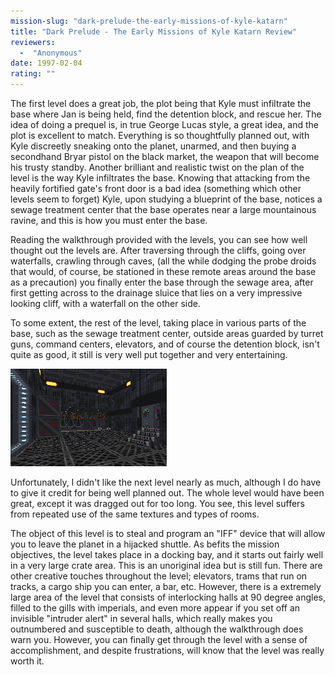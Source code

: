 ```yaml
---
mission-slug: "dark-prelude-the-early-missions-of-kyle-katarn"
title: "Dark Prelude - The Early Missions of Kyle Katarn Review"
reviewers: 
  -  "Anonymous"
date: 1997-02-04
rating: ""
---
```


The first level does a great job, the plot being that Kyle must infiltrate the base where Jan is being held, find the detention block, and rescue her. The idea of doing a prequel is, in true George Lucas style, a great idea, and the plot is excellent to match. Everything is so thoughtfully planned out, with Kyle discreetly sneaking onto the planet, unarmed, and then buying a secondhand Bryar pistol on the black market, the weapon that will become his trusty standby. Another brilliant and realistic twist on the plan of the level is the way Kyle infiltrates the base. Knowing that attacking from the heavily fortified gate's front door is a bad idea (something which other levels seem to forget) Kyle, upon studying a blueprint of the base, notices a sewage treatment center that the base operates near a large mountainous ravine, and this is how you must enter the base.

Reading the walkthrough provided with the levels, you can see how well thought out the levels are. After traversing through the cliffs, going over waterfalls, crawling through caves, (all the while dodging the probe droids that would, of course, be stationed in these remote areas around the base as a precaution) you finally enter the base through the sewage area, after first getting across to the drainage sluice that lies on a very impressive looking cliff, with a waterfall on the other side.

To some extent, the rest of the level, taking place in various parts of the base, such as the sewage treatment center, outside areas guarded by turret guns, command centers, elevators, and of course the detention block, isn't quite as good, it still is very well put together and very entertaining.

![Dark Prelude screenshot](./prelude.png "Your job in the second level is to steal an Imperial IFF device, hidden somewhere in this docking facility.")

Unfortunately, I didn't like the next level nearly as much, although I do have to give it credit for being well planned out. The whole level would have been great, except it was dragged out for too long. You see, this level suffers from repeated use of the same textures and types of rooms.

The object of this level is to steal and program an "IFF" device that will allow you to leave the planet in a hijacked shuttle. As befits the mission objectives, the level takes place in a docking bay, and it starts out fairly well in a very large crate area. This is an unoriginal idea but is still fun. There are other creative touches throughout the level; elevators, trams that run on tracks, a cargo ship you can enter, a bar, etc. However, there is a extremely large area of the level that consists of interlocking halls at 90 degree angles, filled to the gills with imperials, and even more appear if you set off an invisible "intruder alert" in several halls, which really makes you outnumbered and susceptible to death, although the walkthrough does warn you. However, you can finally get through the level with a sense of accomplishment, and despite frustrations, will know that the level was really worth it.
